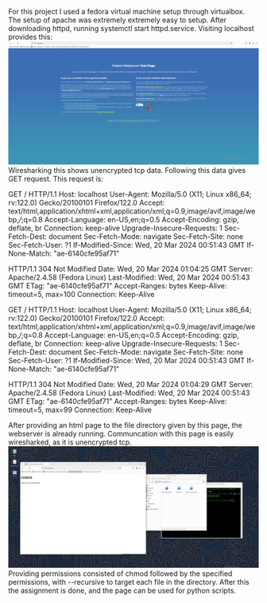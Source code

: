 For this project I used a fedora virtual machine setup through virtualbox. The setup of apache was extremely extremely easy to setup. After downloading httpd, running systemctl start httpd.service. Visiting localhost provides this:
![alt text](./iactuallytestedthis-apache_setup.png "default page")
Wiresharking this shows unencrypted tcp data. Following this data gives GET request. This request is:

GET / HTTP/1.1
Host: localhost
User-Agent: Mozilla/5.0 (X11; Linux x86_64; rv:122.0) Gecko/20100101 Firefox/122.0
Accept: text/html,application/xhtml+xml,application/xml;q=0.9,image/avif,image/webp,*/*;q=0.8
Accept-Language: en-US,en;q=0.5
Accept-Encoding: gzip, deflate, br
Connection: keep-alive
Upgrade-Insecure-Requests: 1
Sec-Fetch-Dest: document
Sec-Fetch-Mode: navigate
Sec-Fetch-Site: none
Sec-Fetch-User: ?1
If-Modified-Since: Wed, 20 Mar 2024 00:51:43 GMT
If-None-Match: "ae-6140cfe95af71"

HTTP/1.1 304 Not Modified
Date: Wed, 20 Mar 2024 01:04:25 GMT
Server: Apache/2.4.58 (Fedora Linux)
Last-Modified: Wed, 20 Mar 2024 00:51:43 GMT
ETag: "ae-6140cfe95af71"
Accept-Ranges: bytes
Keep-Alive: timeout=5, max=100
Connection: Keep-Alive

GET / HTTP/1.1
Host: localhost
User-Agent: Mozilla/5.0 (X11; Linux x86_64; rv:122.0) Gecko/20100101 Firefox/122.0
Accept: text/html,application/xhtml+xml,application/xml;q=0.9,image/avif,image/webp,*/*;q=0.8
Accept-Language: en-US,en;q=0.5
Accept-Encoding: gzip, deflate, br
Connection: keep-alive
Upgrade-Insecure-Requests: 1
Sec-Fetch-Dest: document
Sec-Fetch-Mode: navigate
Sec-Fetch-Site: none
Sec-Fetch-User: ?1
If-Modified-Since: Wed, 20 Mar 2024 00:51:43 GMT
If-None-Match: "ae-6140cfe95af71"

HTTP/1.1 304 Not Modified
Date: Wed, 20 Mar 2024 01:04:29 GMT
Server: Apache/2.4.58 (Fedora Linux)
Last-Modified: Wed, 20 Mar 2024 00:51:43 GMT
ETag: "ae-6140cfe95af71"
Accept-Ranges: bytes
Keep-Alive: timeout=5, max=99
Connection: Keep-Alive


After providing an html page to the file directory given by this page, the webserver is already running.
Communcation with this page is easily wiresharked, as it is unencrypted tcp.
![alt text](./default_html_page.png "HTML Page")
Providing permissions consisted of chmod followed by the specified permissions, with --recursive to target each file in the directory. After this the assignment is done, and the page can be used for python scripts.